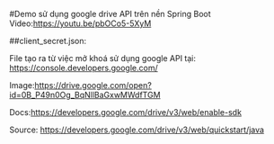 #Demo sử dụng google drive API trên nền Spring Boot
Video:https://youtu.be/pbOCo5-5XyM

##client_secret.json:

File tạo ra từ việc mở khoá sử dụng google API tại: https://console.developers.google.com/

Image:https://drive.google.com/open?id=0B_P49n0Og_BqNllBaGxwMWdfTGM

Docs:https://developers.google.com/drive/v3/web/enable-sdk

Source: https://developers.google.com/drive/v3/web/quickstart/java
